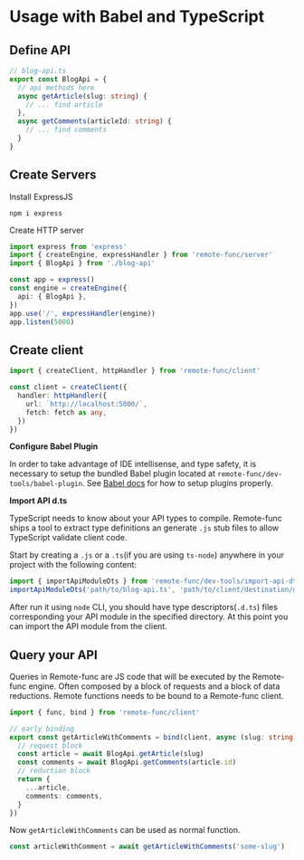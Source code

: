 # Usage with Babel and TypeScript

## Define API

```ts
// blog-api.ts
export const BlogApi = {
  // api methods here
  async getArticle(slug: string) {
    // ... find article
  },
  async getComments(articleId: string) {
    // ... find comments
  }
}
```

## Create Servers

Install ExpressJS
```
npm i express
```

Create HTTP server
```ts
import express from 'express'
import { createEngine, expressHandler } from 'remote-func/server'
import { BlogApi } from './blog-api'

const app = express()
const engine = createEngine({
  api: { BlogApi },
})
app.use('/', expressHandler(engine))
app.listen(5000)
```

## Create client

```ts
import { createClient, httpHandler } from 'remote-func/client'

const client = createClient({
  handler: httpHandler({
    url: `http://localhost:5000/`,
    fetch: fetch as any,
  })
})
```

**Configure Babel Plugin**

In order to take advantage of IDE intellisense, and type safety, it is necessary to setup the bundled Babel plugin located at `remote-func/dev-tools/babel-plugin`. See [Babel docs](https://babeljs.io/docs/en/plugins/#plugin-preset-paths) for how to setup plugins properly.

**Import API d.ts**

TypeScript needs to know about your API types to compile. Remote-func ships a tool to extract type definitions an generate `.js` stub files to allow TypeScript validate client code.

Start by creating a `.js` or a `.ts`(if you are using `ts-node`) anywhere in your project with the following content:

```ts
import { importApiModuleDts } from 'remote-func/dev-tools/import-api-dts'
importApiModuleDts('path/to/blog-api.ts', 'path/to/client/destination/dir/')
```

After run it using `node` CLI, you should have type descriptors(`.d.ts`) files corresponding your API module in the specified directory. At this point you can import the API module from the client.

## Query your API

Queries in Remote-func are JS code that will be executed by the Remote-func engine. Often composed by a block of requests and a block of data reductions. Remote functions needs to be bound to a Remote-func client.

```ts
import { func, bind } from 'remote-func/client'

// early binding
export const getArticleWithComments = bind(client, async (slug: string) => {
  // request block
  const article = await BlogApi.getArticle(slug)
  const comments = await BlogApi.getComments(article.id)
  // reduction block
  return {
    ...article,
    comments: comments,
  }
})
```

Now `getArticleWithComments` can be used as normal function.

```ts
const articleWithComment = await getArticleWithComments('some-slug')
```
